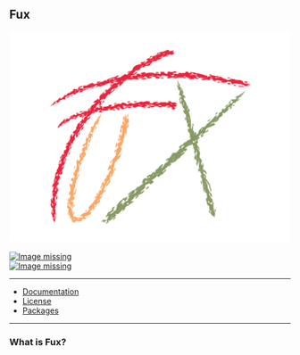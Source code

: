 ## Fux

![Image missing](./750C4E03-5A28-4D03-A97B-9D98E737D6AB.png)

[![Image missing](https://img.shields.io/github/license/Fuechs/fuxlang?style=flat-square&logo=github)](./LICENSE.md)<br>
[![Image missing](https://img.shields.io/github/v/release/Fuechs/fuxlang?display_name=tag&include_prereleases&sort=semver&style=flat-square&logo=github)](https://github.com/Fuechs/fuxlang/releases)

---

- [Documentation](./docs/current.md)
- [License](./LICENSE.md)
- [Packages](./src/packages)

---

### What is Fux?
